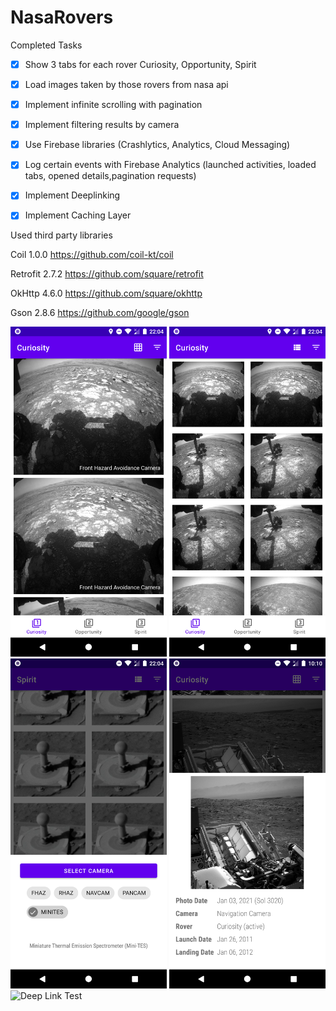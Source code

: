 # NasaRovers

Completed Tasks
- [X] Show 3 tabs for each rover Curiosity, Opportunity, Spirit 
- [X] Load images taken by those rovers from nasa api
- [X] Implement infinite scrolling with pagination
- [X] Implement filtering results by camera
- [X] Use Firebase libraries (Crashlytics, Analytics, Cloud Messaging)
- [X] Log certain events with Firebase Analytics (launched activities, loaded tabs, opened details,pagination requests)
- [X] Implement Deeplinking
- [X] Implement Caching Layer


Used third party libraries 

Coil 1.0.0
https://github.com/coil-kt/coil


Retrofit 2.7.2
https://github.com/square/retrofit

OkHttp 4.6.0
https://github.com/square/okhttp

Gson 2.8.6
https://github.com/google/gson


<div><img src="https://github.com/LutfiTekin/NasaRovers/blob/master/screens/screen1.png?raw=true" width="250" alt="List View">
<img src="https://github.com/LutfiTekin/NasaRovers/blob/master/screens/screen2.png?raw=true" width="250" alt="Grid View">
<img src="https://github.com/LutfiTekin/NasaRovers/blob/master/screens/screen3.png?raw=true" width="250" alt="Select Camera">
<img src="https://github.com/LutfiTekin/NasaRovers/blob/master/screens/screen4.png?raw=true" width="250" alt="Detail">
<img src="https://github.com/LutfiTekin/NasaRovers/blob/master/screens/screen5.gif?raw=true" width="250" alt="Deep Link Test"></div>
